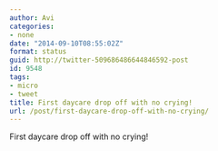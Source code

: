 ```yaml
---
author: Avi
categories:
- none
date: "2014-09-10T08:55:02Z"
format: status
guid: http://twitter-509686486644846592-post
id: 9548
tags:
- micro
- tweet
title: First daycare drop off with no crying!
url: /post/first-daycare-drop-off-with-no-crying/
---
```

First daycare drop off with no crying!
